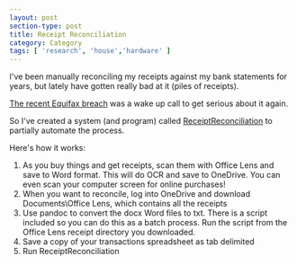 ```yaml
---
layout: post
section-type: post
title: Receipt Reconciliation
category: Category
tags: [ 'research', 'house','hardware' ]
---
```

I've been manually reconciling my receipts against my bank statements for years, but lately have gotten really bad at it (piles of receipts).

[The recent Equifax breach](https://www.consumer.ftc.gov/blog/2017/09/equifax-data-breach-what-do) was a wake up call to get serious about it again.

So I've created a system (and program) called [ReceiptReconciliation](https://github.com/aolney/receipt-reconciliation) to partially automate the process.

Here's how it works:

1. As you buy things and get receipts, scan them with Office Lens and save to Word format. This will do OCR and save to OneDrive. You can even scan your computer screen for online purchases!
2. When you want to reconcile, log into OneDrive and download Documents\Office Lens, which contains all the receipts
3. Use pandoc to convert the docx Word files to txt. There is a script included so you can do this as a batch process. Run the script from the Office Lens receipt directory you downloaded.
4. Save a copy of your transactions spreadsheet as tab delimited
5. Run ReceiptReconciliation




